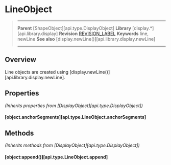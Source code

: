 # LineObject

> --------------------- ------------------------------------------------------------------------------------------
> __Parent__            [ShapeObject][api.type.DisplayObject]
> __Library__           [display.*][api.library.display]
> __Revision__          [REVISION_LABEL](REVISION_URL)
> __Keywords__          line, newLine
> __See also__          [display.newLine()][api.library.display.newLine]
> --------------------- ------------------------------------------------------------------------------------------

## Overview

Line objects are created using [display.newLine()][api.library.display.newLine].


## Properties

_(Inherits properties from [DisplayObject][api.type.DisplayObject])_

#### [object.anchorSegments][api.type.LineObject.anchorSegments]

## Methods

_(Inherits methods from [DisplayObject][api.type.DisplayObject])_

#### [object:append()][api.type.LineObject.append]